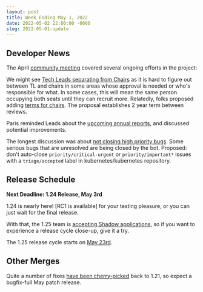 ```yaml
---
layout: post
title: Week Ending May 1, 2022
date: 2022-05-02 22:00:00 -0000
slug: 2022-05-01-update
---
```


## Developer News

The April [community meeting](https://bit.ly/k8scommunity) covered several ongoing efforts in the project:

We might see [Tech Leads separating from Chairs](https://github.com/kubernetes/community/issues/5890) as it is hard to figure out between TL and chairs in some areas whose approval is needed or who's responsible for what. In some cases, this will mean the same person occupying both seats until they can recruit more. Relatedly, folks proposed adding [terms for chairs](https://github.com/kubernetes/community/issues/5886). The proposal establishes 2 year term between reviews.

Paris reminded Leads about the [upcoming annual reports](https://github.com/kubernetes/steering/issues/238), and discussed potential improvements.

The longest discussion was about [not closing high priority bugs](https://github.com/kubernetes/test-infra/issues/25967). Some serious bugs that are unresolved are being closed by the bot. Proposed: don't auto-close `priority/critical-urgent` or `priority/important*` issues with a `triage/accepted` label in kubernetes/kubernetes repository. 

## Release Schedule

**Next Deadline: 1.24 Release, May 3rd**

1.24 is nearly here! [RC1 is available] for your testing pleasure, or you can just wait for the final release.

With that, the 1.25 team is [accepting Shadow applications](https://forms.gle/X9R3SjToUyb5BqAi9), so if you want to experience a release cycle close-up, give it a try.

The 1.25 release cycle starts on [May 23rd](https://github.com/kubernetes/sig-release/tree/master/releases/release-1.25).

## Other Merges

Quite a number of fixes [have been cherry-picked]() back to 1.21, so expect a bugfix-full May patch release.

